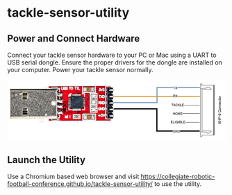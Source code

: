 # tackle-sensor-utility

## Power and Connect Hardware

Connect your tackle sensor hardware to your PC or Mac using a UART to USB serial dongle.  Ensure the proper drivers for the dongle are installed on your computer.  Power your tackle sensor normally.

![serial](images/docs/serial_conn.png)

## Launch the Utility

Use a Chromium based web browser and visit https://collegiate-robotic-football-conference.github.io/tackle-sensor-utility/ to use the utility.